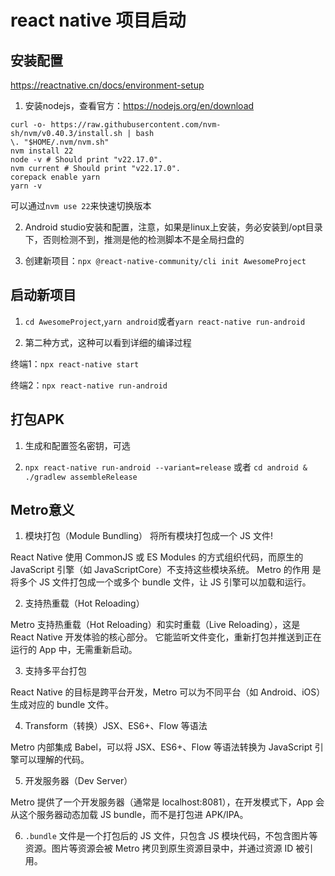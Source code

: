 # react native 项目启动

## 安装配置

https://reactnative.cn/docs/environment-setup

1. 安装nodejs，查看官方：https://nodejs.org/en/download
```shell
curl -o- https://raw.githubusercontent.com/nvm-sh/nvm/v0.40.3/install.sh | bash
\. "$HOME/.nvm/nvm.sh"
nvm install 22
node -v # Should print "v22.17.0".
nvm current # Should print "v22.17.0".
corepack enable yarn
yarn -v
```
可以通过`nvm use 22`来快速切换版本

2. Android studio安装和配置，注意，如果是linux上安装，务必安装到/opt目录下，否则检测不到，推测是他的检测脚本不是全局扫盘的

3. 创建新项目：`npx @react-native-community/cli init AwesomeProject`

## 启动新项目

1. `cd AwesomeProject`,`yarn android`或者`yarn react-native run-android`

2. 第二种方式，这种可以看到详细的编译过程

终端1：`npx react-native start`

终端2：`npx react-native run-android`

## 打包APK

1. 生成和配置签名密钥，可选

2. `npx react-native run-android --variant=release` 或者 `cd android & ./gradlew assembleRelease`

## Metro意义

1. 模块打包（Module Bundling） 将所有模块打包成一个 JS 文件!

React Native 使用 CommonJS 或 ES Modules 的方式组织代码，而原生的 JavaScript 引擎（如 JavaScriptCore）不支持这些模块系统。
Metro 的作用 是将多个 JS 文件打包成一个或多个 bundle 文件，让 JS 引擎可以加载和运行。

2. 支持热重载（Hot Reloading）

Metro 支持热重载（Hot Reloading）和实时重载（Live Reloading），这是 React Native 开发体验的核心部分。
它能监听文件变化，重新打包并推送到正在运行的 App 中，无需重新启动。

3. 支持多平台打包

React Native 的目标是跨平台开发，Metro 可以为不同平台（如 Android、iOS）生成对应的 bundle 文件。

4. Transform（转换）JSX、ES6+、Flow 等语法

Metro 内部集成 Babel，可以将 JSX、ES6+、Flow 等语法转换为 JavaScript 引擎可以理解的代码。

5. 开发服务器（Dev Server）

Metro 提供了一个开发服务器（通常是 localhost:8081），在开发模式下，App 会从这个服务器动态加载 JS bundle，而不是打包进 APK/IPA。

6. `.bundle` 文件是一个打包后的 JS 文件，只包含 JS 模块代码，不包含图片等资源。图片等资源会被 Metro 拷贝到原生资源目录中，并通过资源 ID 被引用。
